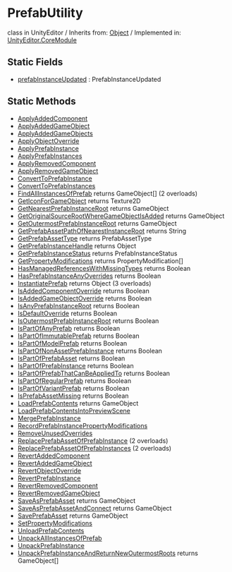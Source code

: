 # PrefabUtility
class in UnityEditor
 / Inherits from: <a href="https://docs.unity3d.com/6000.1/Documentation/ScriptReference/Object.html">Object</a> / Implemented in: <a href="https://docs.unity3d.com/6000.1/Documentation/ScriptReference/UnityEditor.CoreModule.html">UnityEditor.CoreModule</a>

## Static Fields
- <a href="https://docs.unity3d.com/6000.1/Documentation/ScriptReference/PrefabUtility-prefabInstanceUpdated.html">prefabInstanceUpdated</a> : PrefabInstanceUpdated

## Static Methods
- <a href="https://docs.unity3d.com/6000.1/Documentation/ScriptReference/PrefabUtility.ApplyAddedComponent.html">ApplyAddedComponent</a>
- <a href="https://docs.unity3d.com/6000.1/Documentation/ScriptReference/PrefabUtility.ApplyAddedGameObject.html">ApplyAddedGameObject</a>
- <a href="https://docs.unity3d.com/6000.1/Documentation/ScriptReference/PrefabUtility.ApplyAddedGameObjects.html">ApplyAddedGameObjects</a>
- <a href="https://docs.unity3d.com/6000.1/Documentation/ScriptReference/PrefabUtility.ApplyObjectOverride.html">ApplyObjectOverride</a>
- <a href="https://docs.unity3d.com/6000.1/Documentation/ScriptReference/PrefabUtility.ApplyPrefabInstance.html">ApplyPrefabInstance</a>
- <a href="https://docs.unity3d.com/6000.1/Documentation/ScriptReference/PrefabUtility.ApplyPrefabInstances.html">ApplyPrefabInstances</a>
- <a href="https://docs.unity3d.com/6000.1/Documentation/ScriptReference/PrefabUtility.ApplyRemovedComponent.html">ApplyRemovedComponent</a>
- <a href="https://docs.unity3d.com/6000.1/Documentation/ScriptReference/PrefabUtility.ApplyRemovedGameObject.html">ApplyRemovedGameObject</a>
- <a href="https://docs.unity3d.com/6000.1/Documentation/ScriptReference/PrefabUtility.ConvertToPrefabInstance.html">ConvertToPrefabInstance</a>
- <a href="https://docs.unity3d.com/6000.1/Documentation/ScriptReference/PrefabUtility.ConvertToPrefabInstances.html">ConvertToPrefabInstances</a>
- <a href="https://docs.unity3d.com/6000.1/Documentation/ScriptReference/PrefabUtility.FindAllInstancesOfPrefab.html">FindAllInstancesOfPrefab</a> returns GameObject[] (2 overloads)
- <a href="https://docs.unity3d.com/6000.1/Documentation/ScriptReference/PrefabUtility.GetIconForGameObject.html">GetIconForGameObject</a> returns Texture2D
- <a href="https://docs.unity3d.com/6000.1/Documentation/ScriptReference/PrefabUtility.GetNearestPrefabInstanceRoot.html">GetNearestPrefabInstanceRoot</a> returns GameObject
- <a href="https://docs.unity3d.com/6000.1/Documentation/ScriptReference/PrefabUtility.GetOriginalSourceRootWhereGameObjectIsAdded.html">GetOriginalSourceRootWhereGameObjectIsAdded</a> returns GameObject
- <a href="https://docs.unity3d.com/6000.1/Documentation/ScriptReference/PrefabUtility.GetOutermostPrefabInstanceRoot.html">GetOutermostPrefabInstanceRoot</a> returns GameObject
- <a href="https://docs.unity3d.com/6000.1/Documentation/ScriptReference/PrefabUtility.GetPrefabAssetPathOfNearestInstanceRoot.html">GetPrefabAssetPathOfNearestInstanceRoot</a> returns String
- <a href="https://docs.unity3d.com/6000.1/Documentation/ScriptReference/PrefabUtility.GetPrefabAssetType.html">GetPrefabAssetType</a> returns PrefabAssetType
- <a href="https://docs.unity3d.com/6000.1/Documentation/ScriptReference/PrefabUtility.GetPrefabInstanceHandle.html">GetPrefabInstanceHandle</a> returns Object
- <a href="https://docs.unity3d.com/6000.1/Documentation/ScriptReference/PrefabUtility.GetPrefabInstanceStatus.html">GetPrefabInstanceStatus</a> returns PrefabInstanceStatus
- <a href="https://docs.unity3d.com/6000.1/Documentation/ScriptReference/PrefabUtility.GetPropertyModifications.html">GetPropertyModifications</a> returns PropertyModification[]
- <a href="https://docs.unity3d.com/6000.1/Documentation/ScriptReference/PrefabUtility.HasManagedReferencesWithMissingTypes.html">HasManagedReferencesWithMissingTypes</a> returns Boolean
- <a href="https://docs.unity3d.com/6000.1/Documentation/ScriptReference/PrefabUtility.HasPrefabInstanceAnyOverrides.html">HasPrefabInstanceAnyOverrides</a> returns Boolean
- <a href="https://docs.unity3d.com/6000.1/Documentation/ScriptReference/PrefabUtility.InstantiatePrefab.html">InstantiatePrefab</a> returns Object (3 overloads)
- <a href="https://docs.unity3d.com/6000.1/Documentation/ScriptReference/PrefabUtility.IsAddedComponentOverride.html">IsAddedComponentOverride</a> returns Boolean
- <a href="https://docs.unity3d.com/6000.1/Documentation/ScriptReference/PrefabUtility.IsAddedGameObjectOverride.html">IsAddedGameObjectOverride</a> returns Boolean
- <a href="https://docs.unity3d.com/6000.1/Documentation/ScriptReference/PrefabUtility.IsAnyPrefabInstanceRoot.html">IsAnyPrefabInstanceRoot</a> returns Boolean
- <a href="https://docs.unity3d.com/6000.1/Documentation/ScriptReference/PrefabUtility.IsDefaultOverride.html">IsDefaultOverride</a> returns Boolean
- <a href="https://docs.unity3d.com/6000.1/Documentation/ScriptReference/PrefabUtility.IsOutermostPrefabInstanceRoot.html">IsOutermostPrefabInstanceRoot</a> returns Boolean
- <a href="https://docs.unity3d.com/6000.1/Documentation/ScriptReference/PrefabUtility.IsPartOfAnyPrefab.html">IsPartOfAnyPrefab</a> returns Boolean
- <a href="https://docs.unity3d.com/6000.1/Documentation/ScriptReference/PrefabUtility.IsPartOfImmutablePrefab.html">IsPartOfImmutablePrefab</a> returns Boolean
- <a href="https://docs.unity3d.com/6000.1/Documentation/ScriptReference/PrefabUtility.IsPartOfModelPrefab.html">IsPartOfModelPrefab</a> returns Boolean
- <a href="https://docs.unity3d.com/6000.1/Documentation/ScriptReference/PrefabUtility.IsPartOfNonAssetPrefabInstance.html">IsPartOfNonAssetPrefabInstance</a> returns Boolean
- <a href="https://docs.unity3d.com/6000.1/Documentation/ScriptReference/PrefabUtility.IsPartOfPrefabAsset.html">IsPartOfPrefabAsset</a> returns Boolean
- <a href="https://docs.unity3d.com/6000.1/Documentation/ScriptReference/PrefabUtility.IsPartOfPrefabInstance.html">IsPartOfPrefabInstance</a> returns Boolean
- <a href="https://docs.unity3d.com/6000.1/Documentation/ScriptReference/PrefabUtility.IsPartOfPrefabThatCanBeAppliedTo.html">IsPartOfPrefabThatCanBeAppliedTo</a> returns Boolean
- <a href="https://docs.unity3d.com/6000.1/Documentation/ScriptReference/PrefabUtility.IsPartOfRegularPrefab.html">IsPartOfRegularPrefab</a> returns Boolean
- <a href="https://docs.unity3d.com/6000.1/Documentation/ScriptReference/PrefabUtility.IsPartOfVariantPrefab.html">IsPartOfVariantPrefab</a> returns Boolean
- <a href="https://docs.unity3d.com/6000.1/Documentation/ScriptReference/PrefabUtility.IsPrefabAssetMissing.html">IsPrefabAssetMissing</a> returns Boolean
- <a href="https://docs.unity3d.com/6000.1/Documentation/ScriptReference/PrefabUtility.LoadPrefabContents.html">LoadPrefabContents</a> returns GameObject
- <a href="https://docs.unity3d.com/6000.1/Documentation/ScriptReference/PrefabUtility.LoadPrefabContentsIntoPreviewScene.html">LoadPrefabContentsIntoPreviewScene</a>
- <a href="https://docs.unity3d.com/6000.1/Documentation/ScriptReference/PrefabUtility.MergePrefabInstance.html">MergePrefabInstance</a>
- <a href="https://docs.unity3d.com/6000.1/Documentation/ScriptReference/PrefabUtility.RecordPrefabInstancePropertyModifications.html">RecordPrefabInstancePropertyModifications</a>
- <a href="https://docs.unity3d.com/6000.1/Documentation/ScriptReference/PrefabUtility.RemoveUnusedOverrides.html">RemoveUnusedOverrides</a>
- <a href="https://docs.unity3d.com/6000.1/Documentation/ScriptReference/PrefabUtility.ReplacePrefabAssetOfPrefabInstance.html">ReplacePrefabAssetOfPrefabInstance</a> (2 overloads)
- <a href="https://docs.unity3d.com/6000.1/Documentation/ScriptReference/PrefabUtility.ReplacePrefabAssetOfPrefabInstances.html">ReplacePrefabAssetOfPrefabInstances</a> (2 overloads)
- <a href="https://docs.unity3d.com/6000.1/Documentation/ScriptReference/PrefabUtility.RevertAddedComponent.html">RevertAddedComponent</a>
- <a href="https://docs.unity3d.com/6000.1/Documentation/ScriptReference/PrefabUtility.RevertAddedGameObject.html">RevertAddedGameObject</a>
- <a href="https://docs.unity3d.com/6000.1/Documentation/ScriptReference/PrefabUtility.RevertObjectOverride.html">RevertObjectOverride</a>
- <a href="https://docs.unity3d.com/6000.1/Documentation/ScriptReference/PrefabUtility.RevertPrefabInstance.html">RevertPrefabInstance</a>
- <a href="https://docs.unity3d.com/6000.1/Documentation/ScriptReference/PrefabUtility.RevertRemovedComponent.html">RevertRemovedComponent</a>
- <a href="https://docs.unity3d.com/6000.1/Documentation/ScriptReference/PrefabUtility.RevertRemovedGameObject.html">RevertRemovedGameObject</a>
- <a href="https://docs.unity3d.com/6000.1/Documentation/ScriptReference/PrefabUtility.SaveAsPrefabAsset.html">SaveAsPrefabAsset</a> returns GameObject
- <a href="https://docs.unity3d.com/6000.1/Documentation/ScriptReference/PrefabUtility.SaveAsPrefabAssetAndConnect.html">SaveAsPrefabAssetAndConnect</a> returns GameObject
- <a href="https://docs.unity3d.com/6000.1/Documentation/ScriptReference/PrefabUtility.SavePrefabAsset.html">SavePrefabAsset</a> returns GameObject
- <a href="https://docs.unity3d.com/6000.1/Documentation/ScriptReference/PrefabUtility.SetPropertyModifications.html">SetPropertyModifications</a>
- <a href="https://docs.unity3d.com/6000.1/Documentation/ScriptReference/PrefabUtility.UnloadPrefabContents.html">UnloadPrefabContents</a>
- <a href="https://docs.unity3d.com/6000.1/Documentation/ScriptReference/PrefabUtility.UnpackAllInstancesOfPrefab.html">UnpackAllInstancesOfPrefab</a>
- <a href="https://docs.unity3d.com/6000.1/Documentation/ScriptReference/PrefabUtility.UnpackPrefabInstance.html">UnpackPrefabInstance</a>
- <a href="https://docs.unity3d.com/6000.1/Documentation/ScriptReference/PrefabUtility.UnpackPrefabInstanceAndReturnNewOutermostRoots.html">UnpackPrefabInstanceAndReturnNewOutermostRoots</a> returns GameObject[]
